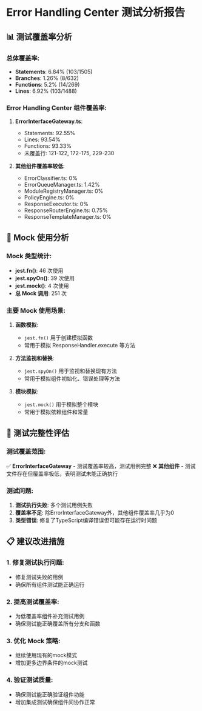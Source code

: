 # Error Handling Center 测试分析报告

## 📊 测试覆盖率分析

### 总体覆盖率:
- **Statements**: 6.84% (103/1505)
- **Branches**: 1.26% (8/632) 
- **Functions**: 5.2% (14/269)
- **Lines**: 6.92% (103/1488)

### Error Handling Center 组件覆盖率:
1. **ErrorInterfaceGateway.ts**: 
   - Statements: 92.55%
   - Lines: 93.54%
   - Functions: 93.33%
   - 未覆盖行: 121-122, 172-175, 229-230

2. **其他组件覆盖率较低**:
   - ErrorClassifier.ts: 0%
   - ErrorQueueManager.ts: 1.42%
   - ModuleRegistryManager.ts: 0%
   - PolicyEngine.ts: 0%
   - ResponseExecutor.ts: 0%
   - ResponseRouterEngine.ts: 0.75%
   - ResponseTemplateManager.ts: 0%

## 🎯 Mock 使用分析

### Mock 类型统计:
- **jest.fn()**: 46 次使用
- **jest.spyOn()**: 39 次使用
- **jest.mock()**: 4 次使用
- **总 Mock 调用**: 251 次

### 主要 Mock 使用场景:
1. **函数模拟**: 
   - `jest.fn()` 用于创建模拟函数
   - 常用于模拟 ResponseHandler.execute 等方法

2. **方法监视和替换**:
   - `jest.spyOn()` 用于监视和替换现有方法
   - 常用于模拟组件初始化、错误处理等方法

3. **模块模拟**:
   - `jest.mock()` 用于模拟整个模块
   - 常用于模拟依赖组件和常量

## 🧪 测试完整性评估

### 测试覆盖范围:
✅ **ErrorInterfaceGateway** - 测试覆盖率较高，测试用例完整
❌ **其他组件** - 测试文件存在但覆盖率极低，表明测试未能正确执行

### 测试问题:
1. **测试执行失败**: 多个测试用例失败
2. **覆盖率不足**: 除ErrorInterfaceGateway外，其他组件覆盖率几乎为0
3. **类型错误**: 修复了TypeScript编译错误但可能存在运行时问题

## 📋 建议改进措施

### 1. 修复测试执行问题:
- 修复测试失败的用例
- 确保所有组件测试能正确运行

### 2. 提高测试覆盖率:
- 为低覆盖率组件补充测试用例
- 确保测试能正确覆盖所有分支和函数

### 3. 优化 Mock 策略:
- 继续使用现有的mock模式
- 增加更多边界条件的mock测试

### 4. 验证测试质量:
- 确保测试能正确验证组件功能
- 增加集成测试确保组件间协作正常